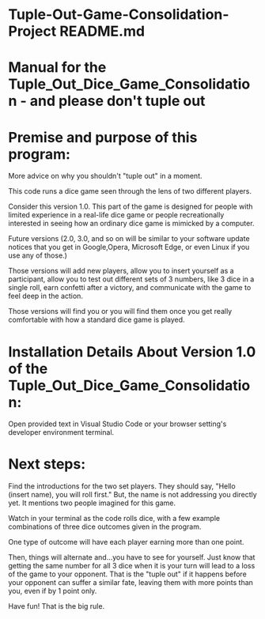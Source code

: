 # Tuple-Out-Game-Consolidation-Project README.md
# Manual for the Tuple_Out_Dice_Game_Consolidation - and please don't tuple out

# Premise and purpose of this program:

More advice on why you shouldn't "tuple out" in a moment.

This code runs a dice game seen through the lens of two different players. 

Consider this version 1.0. This part of the game is designed for people with limited experience in a real-life dice game or people recreationally interested in seeing how an ordinary dice game is mimicked by a computer.

Future versions (2.0, 3.0, and so on will be similar to your software update notices that you get in Google,Opera, Microsoft Edge, or even Linux if you use any of those.) 

Those versions will add new players, allow you to insert yourself as a participant, allow you to test out different sets of 3 numbers, like 3 dice in a single roll, earn confetti after a victory, and communicate with the game to feel deep in the action. 

Those versions will find you or you will find them once you get really comfortable with how a standard dice game
is played.

# Installation Details About Version 1.0 of the Tuple_Out_Dice_Game_Consolidation:

Open provided text in Visual Studio Code or your browser setting's developer environment terminal.

# Next steps:
Find the introductions for the two set players. They should say, "Hello (insert name), you will roll first." But, the name is not addressing you directly yet. It mentions two people imagined for this game.

Watch in your terminal as the code rolls dice, with a few example combinations of three dice outcomes given in the program. 

One type of outcome will have each player earning more than one point. 

Then, things will alternate and...you have to see for yourself. Just know that getting the same number for all 3 dice when it is your turn will lead to a loss of the game to your opponent. That is the "tuple out" if it happens before your opponent can suffer a similar fate, leaving them with more points than you, even if by 1 point only.

Have fun! That is the big rule.
